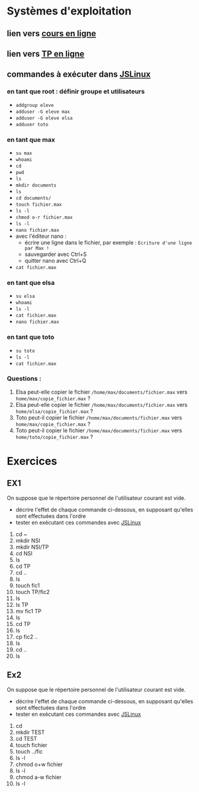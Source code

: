 # Systèmes d'exploitation

## lien vers [cours en ligne](https://www.lyceum.fr/1g/nsi/6-architectures-materielles-et-systemes-dexploitation/3-systemes-dexploitation)
## lien vers [TP en ligne](https://www.lyceum.fr/1g/nsi/6-architectures-materielles-et-systemes-dexploitation/3-systemes-dexploitation/exo)

## commandes à exécuter dans [JSLinux](https://bellard.org/jslinux/vm.html?url=https://bellard.org/jslinux/buildroot-x86.cfg)
### en tant que root : définir groupe et utilisateurs
* `addgroup eleve`
* `adduser -G eleve max`
* `adduser -G eleve elsa`
* `adduser toto`

### en tant que **max**
* `su max`
* `whoami`
* `cd`
* `pwd`
* `ls`
* `mkdir documents`
* `ls`
* `cd documents/`
* `touch fichier.max`
* `ls -l`
* `chmod o-r fichier.max`
* `ls -l`
* `nano fichier.max`
* avec l'éditeur nano : 
   * écrire une ligne dans le fichier, par exemple : `Ecriture d'une ligne par Max !`
   * sauvegarder avec Ctrl+S
   * quitter nano avec Ctrl+Q
 * `cat fichier.max`

### en tant que **elsa**
* `su elsa`
* `whoami`
* `ls -l`
* `cat fichier.max`
* `nano fichier.max`

### en tant que **toto**
* `su toto`
* `ls -l`
* `cat fichier.max`

### Questions : 
1. Elsa peut-elle copier le fichier `/home/max/documents/fichier.max` vers `home/max/copie_fichier.max` ?
2. Elsa peut-elle copier le fichier `/home/max/documents/fichier.max` vers `home/elsa/copie_fichier.max` ?
3. Toto peut-il copier le fichier `/home/max/documents/fichier.max` vers `home/max/copie_fichier.max` ?
4. Toto peut-il copier le fichier `/home/max/documents/fichier.max` vers `home/toto/copie_fichier.max` ?


# Exercices
## EX1
On suppose que le répertoire personnel de l'utilisateur courant est vide. 
* décrire l'effet de chaque  commande ci-dessous, en supposant qu'elles sont effectuées dans l'ordre
* tester en exécutant ces commandes avec  [JSLinux](https://bellard.org/jslinux/vm.html?url=https://bellard.org/jslinux/buildroot-x86.cfg)

1. cd ~
2. mkdir NSI
3. mkdir NSI/TP
4. cd NSI
5. ls
6. cd TP
7. cd ..
8. ls
9. touch fic1
10. touch TP/fic2
12. ls
13. ls TP
14. mv fic1 TP
15. ls
16. cd TP
17. ls
18. cp fic2 ..
19. ls
20. cd ..
21. ls

## Ex2
On suppose que le répertoire personnel de l'utilisateur courant est vide. 
* décrire l'effet de chaque  commande ci-dessous, en supposant qu'elles sont effectuées dans l'ordre
* tester en exécutant ces commandes avec  [JSLinux](https://bellard.org/jslinux/vm.html?url=https://bellard.org/jslinux/buildroot-x86.cfg)

1. cd 
2. mkdir TEST
3. cd TEST
4. touch fichier
5. touch ../fic
6. ls -l
7. chmod o+w fichier
8. ls -l
9. chmod a-w fichier
10. ls -l


